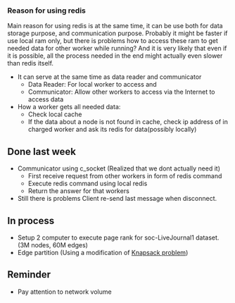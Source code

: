 ### Reason for using redis

Main reason for using redis is at the same time, it can be use both for data storage purpose, and communication purpose. Probably it might be faster if use local ram only, but there is problems how to access these ram to get needed data for other worker while running? And it is very likely that even if it is possible, all the process needed in the end might actually even slower than redis itself.

+ It can serve at the same time as data reader and communicator
  + Data Reader: For local worker to access and 
  + Communicator: Allow other workers to access via the Internet to access data
+ How a worker gets all needed data:
  + Check local cache
  + If the data about a node is not found in cache, check ip address of in charged worker and ask its redis for data(possibly locally)

## Done last week

+ Communicator using c_socket (Realized that we dont actually need it)
  + First receive request from other workers in form of redis command
  + Execute redis command using local redis
  + Return the answer for that workers
+ Still there is problems Client re-send last message when disconnect.

## In process

+ Setup 2 computer to execute page rank for soc-LiveJournal1 dataset. (3M nodes, 60M edges)
+ Edge partition (Using a modification of [Knapsack problem](https://en.wikipedia.org/wiki/Knapsack_problem))

## Reminder

+ Pay attention to network volume


 